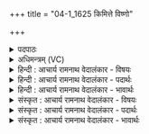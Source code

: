+++
title = "04-1_1625 किमित्ते विष्णो"

+++
<details><summary>पदपाठः</summary>

कि꣢म्। इत्। ते꣣। विष्णो। परिच꣡क्षि꣢। प꣣रि। च꣡क्षि꣢꣯। ना꣡म꣢꣯। प्र। यत्। व꣡वक्षे꣢꣯। शि꣡पिविष्टः꣢। शि꣢पि। विष्टः꣢। अ꣣स्मि। मा꣡। व꣡र्पः꣢꣯। अ꣣स्म꣢त्। अ꣡प꣢꣯। गू꣣हः। एत꣢त्। यत्। अ꣣न्य꣡रू꣢पः। अ꣣न्य꣢। रू꣣पः। समिथे꣢। स꣣म्। इथे꣢। ब꣣भू꣡थ꣢। १६२५।
</details>

<details><summary>अधिमन्त्रम् (VC)</summary>

- विष्णुः
- वसिष्ठो मैत्रावरुणिः
- त्रिष्टुप्
- धैवतः
</details>

<details><summary>हिन्दी : आचार्य रामनाथ वेदालंकार - विषयः</summary>

अगले मन्त्र में परमात्मा के स्वरूप का वर्णन है।
</details>

<details><summary>हिन्दी : आचार्य रामनाथ वेदालंकार - पदार्थः</summary>

पदार्थान्वय -  हे (विष्णो) सर्वव्यापक जगदीश्वर ! (किम् इत् ते) क्या यही आपका (परिचक्षि) चारों ओर प्रकाशनीय स्वरूप है (यत्) जो आप (प्र ववक्षे) कहते हो कि मैं (शिपिविष्टः) किरणों से घिरा हुआ अर्थात् तेजस्वी (अस्मि) हूँ ? उससे अतिरिक्त भी आपका स्वरूप है, यह कहते हैं— (एतत् वर्पः) इस रूप को (अस्मत्) हमसे (मा अप गूहः) मत छिपाओ (यत्) कि आप (समिथे) उपासना-यज्ञ में (अन्यरूपः) जगत्प्रपञ्च में अधिष्ठितरूप से भिन्न (बभूथ) होते हो ॥१॥
</details>

<details><summary>हिन्दी : आचार्य रामनाथ वेदालंकार - भावार्थः</summary>

भावार्थ -  सूर्य आदि जगत्प्रञ्च में परमात्मा का जो तेजोमय रूप है,वह सबको दृष्टिगोचर होता है,परन्तु उसका जगत्प्रपञ्चातीत जो वास्तविक रूप है,उसका योगी लोग ही साक्षात्कार करते हैं ॥१॥
</details>

<details><summary>संस्कृत : आचार्य रामनाथ वेदालंकार - विषयः</summary>

अथ परमात्मस्वरूपमाह।
</details>

<details><summary>संस्कृत : आचार्य रामनाथ वेदालंकार - पदार्थः</summary>

पदार्थान्वय -  हे (विष्णो) सर्वव्यापक जगदीश ! [यो वेवेष्टि व्याप्नोति चराचरं जगत् स विष्णुः।] (किम् इत् ते) किम् एतदेव तव (परिचक्षि) परिख्यापनीयम् (नाम) स्वरूपम् अस्ति, (यत् प्र ववक्षे) प्र ब्रूषे (शिपिविष्टः) रश्मिभिरावृतः, तेजस्वीत्यर्थः (अस्मि) भवामि इति। तदतिरिक्तमपि त्वदीयं स्वरूपं वर्तत इत्याह (एतद्-वर्पः) इदं रूपम्, (अस्मत्) अस्मत्सकाशात् (मा अप गूहः) न संवृणु (यत् समिथे) उपासनायज्ञे। [समिथे इति संग्रामनामसु पठितम्। निघं० २।१७। संग्रामवाचिनः शब्दा यज्ञवाचिनोऽपि दृश्यन्ते।] (अन्यरूपः) जगत्प्रपञ्चाधिष्ठिताद् रूपाद् भिन्नरूपः (बभूथ) भवसि। [तथा चोक्तं पुरुषसूक्ते त्रि॒पादूर्ध्व उदै॒त् पुरु॑षः॒ पादो॑ऽस्ये॒हाभ॑व॒त्पुनः॑ (ऋ० १०।९०।४) इति] ॥२॥ यास्काचार्यो मन्त्रमिममेवं व्याचष्टे—[शिपिविष्टो विष्णुरिति विष्मोर्द्वे नामनी भवतः। कुत्सितार्थीयं पूर्वं भवतीत्यौपमन्यवः। किं ते विष्णोऽप्रख्यातमेतद् भवत्यप्रख्यापनीयं यन्नः प्रब्रूषे शेप इव निर्वेष्टितोऽस्मीत्यप्रतिपन्नरश्मिः। अपि वा प्रशंसानामेवाभिप्रेतं स्यात्। किं ते विष्णो प्रख्यातमेतद् भवति प्रख्यापनीयं यदुत प्रब्रूषे शिविपिष्टोऽस्मीति प्रतिपन्नरश्मिः। शिपयोऽत्र रश्मय उच्यन्ते, तैराविष्टो भवति। मा वर्पो अस्मदपगूह एतत्, वर्प इति रूपनाम, वृणोतीति सतः। यदन्यरूपः समिथे सङ्ग्रामे भवसि संयतरश्मिः। निरु० ५।८] ॥
</details>

<details><summary>संस्कृत : आचार्य रामनाथ वेदालंकार - भावार्थः</summary>

भावार्थ -  सूर्यादौ जगत्प्रपञ्चे परमात्मनो यत् तेजोमयं रूपं तत् सर्वेषां दृग्गोचरं जायते,परं तस्य जगत्प्रपञ्चातीतं यद् वास्तवं रूपं तद् योगिन एव साक्षात् कुर्वन्ति ॥१॥
</details>